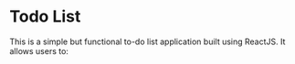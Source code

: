 # Todo List
This is a simple but functional to-do list application built using ReactJS. It allows users to:
